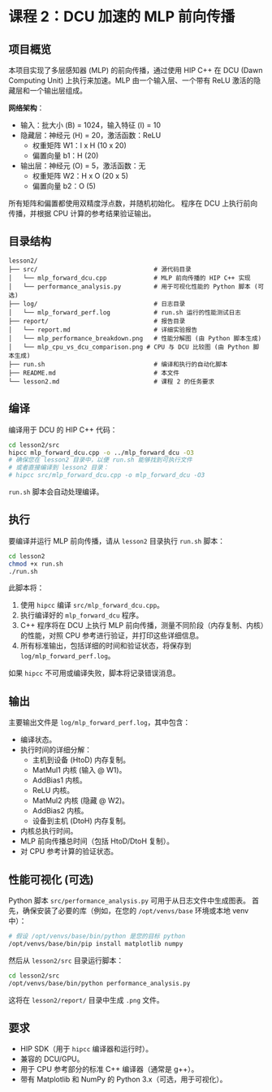 # 课程 2：DCU 加速的 MLP 前向传播

## 项目概览

本项目实现了多层感知器 (MLP) 的前向传播，通过使用 HIP C++ 在 DCU (Dawn Computing Unit) 上执行来加速。MLP 由一个输入层、一个带有 ReLU 激活的隐藏层和一个输出层组成。

**网络架构**：
- 输入：批大小 (B) = 1024，输入特征 (I) = 10
- 隐藏层：神经元 (H) = 20，激活函数：ReLU
  - 权重矩阵 W1：I x H (10 x 20)
  - 偏置向量 b1：H (20)
- 输出层：神经元 (O) = 5，激活函数：无
  - 权重矩阵 W2：H x O (20 x 5)
  - 偏置向量 b2：O (5)

所有矩阵和偏置都使用双精度浮点数，并随机初始化。
程序在 DCU 上执行前向传播，并根据 CPU 计算的参考结果验证输出。

## 目录结构

```
lesson2/
├── src/                                # 源代码目录
│   └── mlp_forward_dcu.cpp             # MLP 前向传播的 HIP C++ 实现
│   └── performance_analysis.py         # 用于可视化性能的 Python 脚本 (可选)
├── log/                                # 日志目录
│   └── mlp_forward_perf.log            # run.sh 运行的性能测试日志
├── report/                             # 报告目录
│   └── report.md                       # 详细实验报告
│   └── mlp_performance_breakdown.png   # 性能分解图 (由 Python 脚本生成)
│   └── mlp_cpu_vs_dcu_comparison.png # CPU 与 DCU 比较图 (由 Python 脚本生成)
├── run.sh                              # 编译和执行的自动化脚本
├── README.md                           # 本文件
└── lesson2.md                          # 课程 2 的任务要求
```

## 编译

编译用于 DCU 的 HIP C++ 代码：

```bash
cd lesson2/src
hipcc mlp_forward_dcu.cpp -o ../mlp_forward_dcu -O3
# 确保您在 lesson2 目录中，以便 run.sh 能够找到可执行文件
# 或者直接编译到 lesson2 目录：
# hipcc src/mlp_forward_dcu.cpp -o mlp_forward_dcu -O3
```

`run.sh` 脚本会自动处理编译。

## 执行

要编译并运行 MLP 前向传播，请从 `lesson2` 目录执行 `run.sh` 脚本：

```bash
cd lesson2
chmod +x run.sh
./run.sh
```

此脚本将：
1.  使用 `hipcc` 编译 `src/mlp_forward_dcu.cpp`。
2.  执行编译好的 `mlp_forward_dcu` 程序。
3.  C++ 程序将在 DCU 上执行 MLP 前向传播，测量不同阶段（内存复制、内核）的性能，对照 CPU 参考进行验证，并打印这些详细信息。
4.  所有标准输出，包括详细的时间和验证状态，将保存到 `log/mlp_forward_perf.log`。

如果 `hipcc` 不可用或编译失败，脚本将记录错误消息。

## 输出

主要输出文件是 `log/mlp_forward_perf.log`，其中包含：
- 编译状态。
- 执行时间的详细分解：
  - 主机到设备 (HtoD) 内存复制。
  - MatMul1 内核 (输入 @ W1)。
  - AddBias1 内核。
  - ReLU 内核。
  - MatMul2 内核 (隐藏 @ W2)。
  - AddBias2 内核。
  - 设备到主机 (DtoH) 内存复制。
- 内核总执行时间。
- MLP 前向传播总时间（包括 HtoD/DtoH 复制）。
- 对 CPU 参考计算的验证状态。

## 性能可视化 (可选)

Python 脚本 `src/performance_analysis.py` 可用于从日志文件中生成图表。
首先，确保安装了必要的库（例如，在您的 `/opt/venvs/base` 环境或本地 venv 中）：
```bash
# 假设 /opt/venvs/base/bin/python 是您的目标 python
/opt/venvs/base/bin/pip install matplotlib numpy
```
然后从 `lesson2/src` 目录运行脚本：
```bash
cd lesson2/src
/opt/venvs/base/bin/python performance_analysis.py
```
这将在 `lesson2/report/` 目录中生成 `.png` 文件。

## 要求
- HIP SDK（用于 `hipcc` 编译器和运行时）。
- 兼容的 DCU/GPU。
- 用于 CPU 参考部分的标准 C++ 编译器（通常是 g++）。
- 带有 Matplotlib 和 NumPy 的 Python 3.x（可选，用于可视化）。 